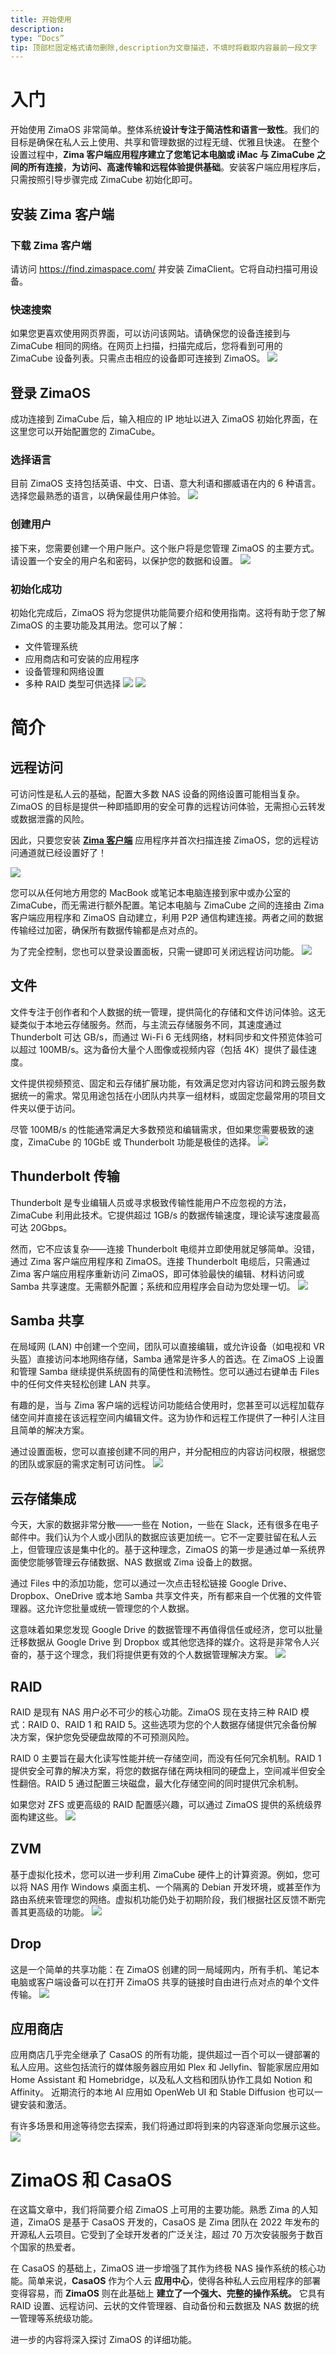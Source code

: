 ```yaml
---
title: 开始使用
description:
type: “Docs”
tip: 顶部栏固定格式请勿删除,description为文章描述，不填时将截取内容最前一段文字
---
```


# 入门

开始使用 ZimaOS 非常简单。整体系统**设计专注于简洁性和语言一致性**。我们的目标是确保在私人云上使用、共享和管理数据的过程无缝、优雅且快速。
在整个设置过程中，**Zima 客户端应用程序建立了您笔记本电脑或 iMac 与 ZimaCube 之间的所有连接**，**为访问、高速传输和远程体验提供基础**。安装客户端应用程序后，只需按照引导步骤完成 ZimaCube 初始化即可。

## 安装 Zima 客户端 
### 下载 Zima 客户端
请访问 https://find.zimaspace.com/ 并安装 ZimaClient。它将自动扫描可用设备。
### 快速搜索
如果您更喜欢使用网页界面，可以访问该网站。请确保您的设备连接到与 ZimaCube 相同的网络。在网页上扫描，扫描完成后，您将看到可用的 ZimaCube 设备列表。只需点击相应的设备即可连接到 ZimaOS。
![](https://manage.icewhale.io/api/static/docs/1727082045246_image.png)

## 登录 ZimaOS
成功连接到 ZimaCube 后，输入相应的 IP 地址以进入 ZimaOS 初始化界面，在这里您可以开始配置您的 ZimaCube。
### 选择语言
目前 ZimaOS 支持包括英语、中文、日语、意大利语和挪威语在内的 6 种语言。选择您最熟悉的语言，以确保最佳用户体验。
![](https://manage.icewhale.io/api/static/docs/1727082127778_image.png)
### 创建用户
接下来，您需要创建一个用户账户。这个账户将是您管理 ZimaOS 的主要方式。请设置一个安全的用户名和密码，以保护您的数据和设置。
![](https://manage.icewhale.io/api/static/docs/1727082165610_image.png)
### 初始化成功
初始化完成后，ZimaOS 将为您提供功能简要介绍和使用指南。这将有助于您了解 ZimaOS 的主要功能及其用法。您可以了解： 
- 文件管理系统
- 应用商店和可安装的应用程序
- 设备管理和网络设置
- 多种 RAID 类型可供选择
![](https://manage.icewhale.io/api/static/docs/1727082245929_image.png)
![](https://manage.icewhale.io/api/static/docs/1728377751054_copyImage.png)


# 简介

## 远程访问
可访问性是私人云的基础，配置大多数 NAS 设备的网络设置可能相当复杂。ZimaOS 的目标是提供一种即插即用的安全可靠的远程访问体验，无需担心云转发或数据泄露的风险。

因此，只要您安装 [**Zima 客户端**](https://find.zimaspace.com/) 应用程序并首次扫描连接 ZimaOS，您的远程访问通道就已经设置好了！

![](https://manage.icewhale.io/api/static/docs/1728377748520_image.png)

您可以从任何地方用您的 MacBook 或笔记本电脑连接到家中或办公室的 ZimaCube，而无需进行额外配置。笔记本电脑与 ZimaCube 之间的连接由 Zima 客户端应用程序和 ZimaOS 自动建立，利用 P2P 通信构建连接。两者之间的数据传输经过加密，确保所有数据传输都是点对点的。

为了完全控制，您也可以登录设置面板，只需一键即可关闭远程访问功能。
![](https://manage.icewhale.io/api/static/docs/1727081506994_image.png)
## 文件
文件专注于创作者和个人数据的统一管理，提供简化的存储和文件访问体验。这无疑类似于本地云存储服务。然而，与主流云存储服务不同，其速度通过 Thunderbolt 可达 GB/s，而通过 Wi-Fi 6 无线网络，材料同步和文件预览体验可以超过 100MB/s。这为备份大量个人图像或视频内容（包括 4K）提供了最佳速度。

文件提供视频预览、固定和云存储扩展功能，有效满足您对内容访问和跨云服务数据统一的需求。常见用途包括在小团队内共享一组材料，或固定您最常用的项目文件夹以便于访问。

尽管 100MB/s 的性能通常满足大多数预览和编辑需求，但如果您需要极致的速度，ZimaCube 的 10GbE 或 Thunderbolt 功能是极佳的选择。
![](https://manage.icewhale.io/api/static/docs/1727081538638_image.png)
## Thunderbolt 传输

Thunderbolt 是专业编辑人员或寻求极致传输性能用户不应忽视的方法，ZimaCube 利用此技术。它提供超过 1GB/s 的数据传输速度，理论读写速度最高可达 20Gbps。

然而，它不应该复杂——连接 Thunderbolt 电缆并立即使用就足够简单。没错，通过 Zima 客户端应用程序和 ZimaOS。连接 Thunderbolt 电缆后，只需通过 Zima 客户端应用程序重新访问 ZimaOS，即可体验最快的编辑、材料访问或 Samba 共享速度。无需额外配置；系统和应用程序会自动为您处理一切。
![](https://manage.icewhale.io/api/static/docs/1727081568557_image.png)
## Samba 共享
在局域网 (LAN) 中创建一个空间，团队可以直接编辑，或允许设备（如电视和 VR 头盔）直接访问本地网络存储，Samba 通常是许多人的首选。在 ZimaOS 上设置和管理 Samba 继续提供系统固有的简便性和流畅性。您可以通过右键单击 Files 中的任何文件夹轻松创建 LAN 共享。

有趣的是，当与 Zima 客户端的远程访问功能结合使用时，您甚至可以远程加载存储空间并直接在该远程空间内编辑文件。这为协作和远程工作提供了一种引人注目且简单的解决方案。

通过设置面板，您可以直接创建不同的用户，并分配相应的内容访问权限，根据您的团队或家庭的需求定制可访问性。
![](https://manage.icewhale.io/api/static/docs/1727081592637_image.png)
## 云存储集成
今天，大家的数据非常分散——一些在 Notion，一些在 Slack，还有很多在电子邮件中。我们认为个人或小团队的数据应该更加统一。它不一定要驻留在私人云上，但管理应该是集中化的。基于这种理念，ZimaOS 的第一步是通过单一系统界面使您能够管理云存储数据、NAS 数据或 Zima 设备上的数据。

通过 Files 中的添加功能，您可以通过一次点击轻松链接 Google Drive、Dropbox、OneDrive 或本地 Samba 共享文件夹，所有都来自一个优雅的文件管理器。这允许您批量或统一管理您的个人数据。

这意味着如果您发现 Google Drive 的数据管理不再值得信任或经济，您可以批量迁移数据从 Google Drive 到 Dropbox 或其他您选择的媒介。这将是非常令人兴奋的，基于这个理念，我们将提供更有效的个人数据管理解决方案。
![](https://manage.icewhale.io/api/static/docs/1727081614882_image.png)
## RAID
RAID 是现有 NAS 用户必不可少的核心功能。ZimaOS 现在支持三种 RAID 模式：RAID 0、RAID 1 和 RAID 5。这些选项为您的个人数据存储提供冗余备份解决方案，保护您免受硬盘故障的不可预测风险。

RAID 0 主要旨在最大化读写性能并统一存储空间，而没有任何冗余机制。RAID 1 提供安全可靠的解决方案，将您的数据存储在两块相同的硬盘上，空间减半但安全性翻倍。RAID 5 通过配置三块磁盘，最大化存储空间的同时提供冗余机制。

如果您对 ZFS 或更高级的 RAID 配置感兴趣，可以通过 ZimaOS 提供的系统级界面构建这些。
![](https://manage.icewhale.io/api/static/docs/1727081705277_image.png)
## ZVM
基于虚拟化技术，您可以进一步利用 ZimaCube 硬件上的计算资源。例如，您可以将 NAS 用作 Windows 桌面主机、一个隔离的 Debian 开发环境，或甚至作为路由系统来管理您的网络。虚拟机功能仍处于初期阶段，我们根据社区反馈不断完善其更高级的功能。
![](https://manage.icewhale.io/api/static/docs/1727081725764_image.png)
## Drop
这是一个简单的共享功能：在 ZimaOS 创建的同一局域网内，所有手机、笔记本电脑或客户端设备可以在打开 ZimaOS 共享的链接时自由进行点对点的单个文件传输。
![](https://manage.icewhale.io/api/static/docs/1727081744441_image.png)
## 应用商店
应用商店几乎完全继承了 CasaOS 的所有功能，提供超过一百个可以一键部署的私人应用。这些包括流行的媒体服务器应用如 Plex 和 Jellyfin、智能家居应用如 Home Assistant 和 Homebridge，以及私人文档和团队协作工具如 Notion 和 Affinity。 
近期流行的本地 AI 应用如 OpenWeb UI 和 Stable Diffusion 也可以一键安装和激活。

有许多场景和用途等待您去探索，我们将通过即将到来的内容逐渐向您展示这些。
![](https://manage.icewhale.io/api/static/docs/1727081765695_image.png)


# ZimaOS 和 CasaOS
在这篇文章中，我们将简要介绍 ZimaOS 上可用的主要功能。熟悉 Zima 的人知道，ZimaOS 是基于 CasaOS 开发的，CasaOS 是 Zima 团队在 2022 年发布的开源私人云项目。它受到了全球开发者的广泛关注，超过 70 万次安装服务于数百个国家的热爱者。

在 CasaOS 的基础上，ZimaOS 进一步增强了其作为终极 NAS 操作系统的核心功能。简单来说，**CasaOS** 作为个人云 **应用中心**，使得各种私人云应用程序的部署变得容易，而 **ZimaOS** 则在此基础上 **建立了一个强大、完整的操作系统。** 它具有 RAID 设置、远程访问、云状的文件管理器、自动备份和云数据及 NAS 数据的统一管理等系统级功能。

进一步的内容将深入探讨 ZimaOS 的详细功能。
